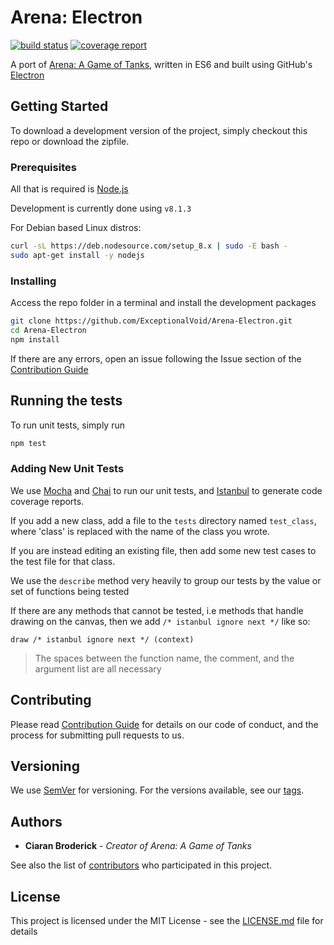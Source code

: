 # Arena: Electron

[![build status](https://git.exceptionalvoid.com/ExceptionalVoid/Arena-Electron/badges/master/build.svg)](https://git.exceptionalvoid.com/ExceptionalVoid/Arena-Electron/commits/master)
[![coverage report](https://git.exceptionalvoid.com/ExceptionalVoid/Arena-Electron/badges/master/coverage.svg)](https://git.exceptionalvoid.com/ExceptionalVoid/Arena-Electron/commits/master)

A port of [Arena: A Game of Tanks](https://github.com/ExceptionalVoid/Arena), written in ES6 and built using GitHub's [Electron](https://electron.atom.io/)

## Getting Started

To download a development version of the project, simply checkout this repo or download the zipfile.

### Prerequisites

All that is required is [Node.js](https://nodejs.org/en/download/)

Development is currently done using `v8.1.3`

For Debian based Linux distros:

```bash
curl -sL https://deb.nodesource.com/setup_8.x | sudo -E bash -
sudo apt-get install -y nodejs
```

### Installing

Access the repo folder in a terminal and install the development packages

```bash
git clone https://github.com/ExceptionalVoid/Arena-Electron.git
cd Arena-Electron
npm install
```

If there are any errors, open an issue following the Issue section of the [Contribution Guide](CONTRIBUTING.md)

## Running the tests

To run unit tests, simply run

```bash
npm test
```

### Adding New Unit Tests

We use [Mocha](https://mochajs.org/) and [Chai](http://chaijs.com/) to run our unit tests, and [Istanbul](https://github.com/gotwarlost/istanbul) to generate code coverage reports.

If you add a new class, add a file to the `tests` directory named `test_class`, where 'class' is replaced with the name of the class you wrote.

If you are instead editing an existing file, then add some new test cases to the test file for that class.

We use the `describe` method very heavily to group our tests by the value or set of functions being tested

If there are any methods that cannot be tested, i.e methods that handle drawing on the canvas, then we add `/* istanbul ignore next */` like so:
```
draw /* istanbul ignore next */ (context)
```

> The spaces between the function name, the comment, and the argument list are all necessary

## Contributing

Please read [Contribution Guide](CONTRIBUTION.md) for details on our code of conduct, and the process for submitting pull requests to us.

## Versioning

We use [SemVer](http://semver.org/) for versioning. For the versions available, see our [tags](https://github.com/crnlPanic/Arena-Electron/tags).

## Authors

* **Ciaran Broderick** - *Creator of Arena: A Game of Tanks*

See also the list of [contributors](https://github.com/crnlPanic/Arena-Electron/contributors) who participated in this project.

## License

This project is licensed under the MIT License - see the [LICENSE.md](LICENSE.md) file for details
